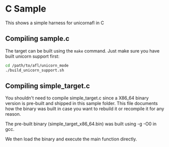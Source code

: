 # C Sample

This shows a simple harness for unicornafl in C

## Compiling sample.c

The target can be built using the `make` command.
Just make sure you have built unicorn support first:
```bash
cd /path/to/afl/unicorn_mode
./build_unicorn_support.sh
```

## Compiling simple_target.c

You shouldn't need to compile simple_target.c since a X86_64 binary version is
pre-built and shipped in this sample folder. This file documents how the binary
was built in case you want to rebuild it or recompile it for any reason.

The pre-built binary (simple_target_x86_64.bin) was built using -g -O0 in gcc.

We then load the binary and execute the main function directly.
